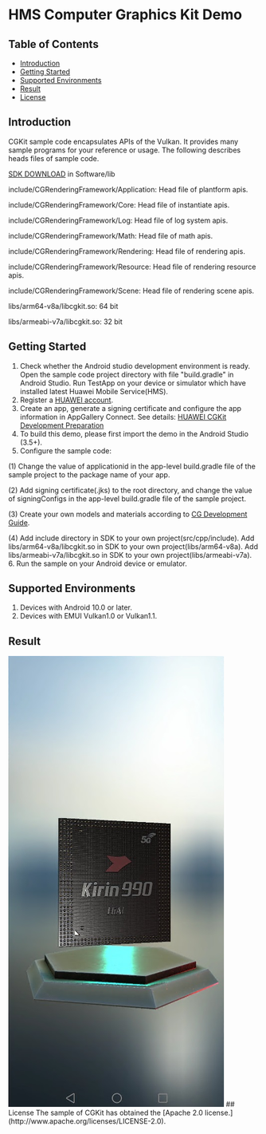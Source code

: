 # HMS Computer Graphics Kit Demo

## Table of Contents
 * [Introduction](#introduction)
 * [Getting Started](#getting-started)
 * [Supported Environments](#supported-environments)
 * [Result](#result)
 * [License](#license)

## Introduction
CGKit sample code encapsulates APIs of the Vulkan. It provides many sample programs for your reference or usage.
The following describes heads files of sample code.

[SDK DOWNLOAD](https://developer.huawei.com/consumer/en/doc/development/HMSCore-Library/sdk-download-0000001050441521) in Software/lib

include/CGRenderingFramework/Application:    Head file of plantform apis.

include/CGRenderingFramework/Core:           Head file of instantiate apis.

include/CGRenderingFramework/Log:            Head file of log system apis.

include/CGRenderingFramework/Math:           Head file of math apis.

include/CGRenderingFramework/Rendering:      Head file of rendering apis.

include/CGRenderingFramework/Resource:       Head file of rendering resource apis.

include/CGRenderingFramework/Scene:          Head file of rendering scene apis.

libs/arm64-v8a/libcgkit.so:                  64 bit

libs/armeabi-v7a/libcgkit.so:                32 bit

## Getting Started
1. Check whether the Android studio development environment is ready. Open the sample code project directory with file "build.gradle" in Android Studio. Run TestApp on your device or simulator which have installed latest Huawei Mobile Service(HMS).
2. Register a [HUAWEI account](https://developer.huawei.com/consumer/en/).
3. Create an app, generate a signing certificate and configure the app information in AppGallery Connect.
See details: [HUAWEI CGKit Development Preparation](https://developer.huawei.com/consumer/en/doc/development/HMSCore-Guides/environment-req-0000001050200019)
4. To build this demo, please first import the demo in the Android Studio (3.5+).
5. Configure the sample code:

(1) Change the value of applicationid in the app-level build.gradle file of the sample project to the package name of your app.

(2) Add signing certificate(.jks) to the root directory, and change the value of signingConfigs in the app-level build.gradle file of the sample project.

(3) Create your own models and materials according to [CG Development Guide](https://developer.huawei.com/consumer/en/doc/development/HMSCore-Guides/demo-data-process-0000001050200023).

(4) Add include directory in SDK to your own project(src/cpp/include).
Add libs/arm64-v8a/libcgkit.so in SDK to your own project(libs/arm64-v8a).
Add libs/armeabi-v7a/libcgkit.so in SDK to your own project(libs/armeabi-v7a).
6. Run the sample on your Android device or emulator.

## Supported Environments
1. Devices with Android 10.0 or later.
2. Devices with EMUI Vulkan1.0 or Vulkan1.1.

## Result
<img src="CGRenderResult.jpg">
## License
The sample of CGKit has obtained the [Apache 2.0 license.](http://www.apache.org/licenses/LICENSE-2.0).
